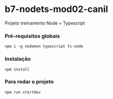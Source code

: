 # b7-nodets-mod02-canil
Projeto treinamento Node + Typescript

### Pré-requisitos globais
`npm i -g nodemon typescript ts-node`

### Instalação
`npm install`

### Para rodar o projeto
`npm run startdev`
